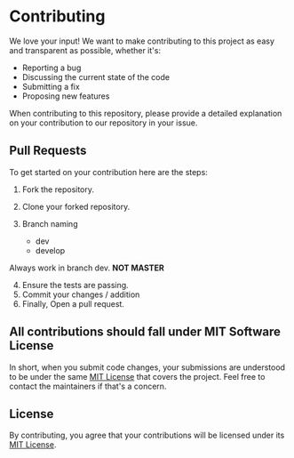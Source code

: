 # Contributing

We love your input! We want to make contributing to this project as easy and transparent as possible, whether it's:

- Reporting a bug
- Discussing the current state of the code
- Submitting a fix
- Proposing new features

When contributing to this repository, please provide a detailed explanation on your contribution to our repository in your issue.

## Pull Requests

To get started on your contribution here are the steps:

1. Fork the repository.
2. Clone your forked repository.
3. Branch naming

    - dev
    - develop

Always work in branch dev. **NOT MASTER**

4. Ensure the tests are passing.
5. Commit your changes / addition
6. Finally, Open a pull request.

## All contributions should fall under MIT Software License

In short, when you submit code changes, your submissions are understood to be under the same [MIT License](http://choosealicense.com/licenses/mit/) that covers the project. Feel free to contact the maintainers if that's a concern.

## License

By contributing, you agree that your contributions will be licensed under its [MIT License](http://choosealicense.com/licenses/mit/).
